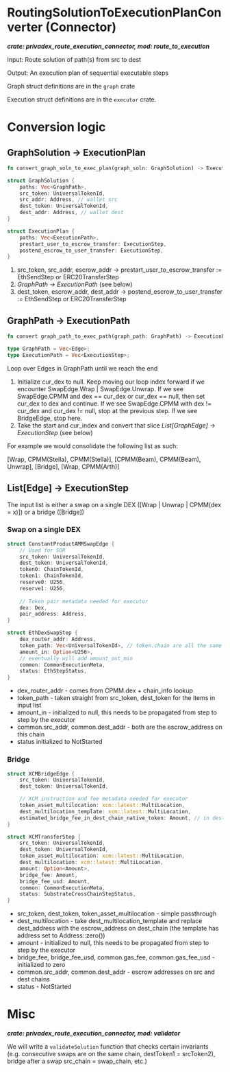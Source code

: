 # RoutingSolutionToExecutionPlanConverter (Connector)

***crate: privadex_route_execution_connector, mod: route_to_execution***

Input: Route solution of path(s) from src to dest

Output: An execution plan of sequential executable steps

Graph struct definitions are in the `graph` crate

Execution struct definitions are in the `executor` crate.

# Conversion logic

## GraphSolution -> ExecutionPlan

```rust
fn convert_graph_soln_to_exec_plan(graph_soln: GraphSolution) -> ExecutionPlan;

struct GraphSolution {
	paths: Vec<GraphPath>,
	src_token: UniversalTokenId,
	src_addr: Address, // wallet src
	dest_token: UniversalTokenId, 
	dest_addr: Address, // wallet dest
}

struct ExecutionPlan {
	paths: Vec<ExecutionPath>,
	prestart_user_to_escrow_transfer: ExecutionStep,
	postend_escrow_to_user_transfer: ExecutionStep,
}
```

1. src_token, src_addr, escrow_addr → prestart_user_to_escrow_transfer := EthSendStep or ERC20TransferStep
2. *GraphPath → ExecutionPath* (see below)
3. dest_token, escrow_addr, dest_addr → postend_escrow_to_user_transfer := EthSendStep or ERC20TransferStep

## GraphPath → ExecutionPath

```rust
fn convert graph_path_to_exec_path(graph_path: GraphPath) -> ExecutionPath;

type GraphPath = Vec<Edge>;
type ExecutionPath = Vec<ExecutionStep>;
```

Loop over Edges in GraphPath until we reach the end

1. Initialize cur_dex to null. Keep moving our loop index forward if we encounter SwapEdge.Wrap | SwapEdge.Unwrap. If we see SwapEdge.CPMM and dex == cur_dex or cur_dex == null, then set cur_dex to dex and continue. If we see SwapEdge.CPMM with dex != cur_dex and cur_dex != null, stop at the previous step. If we see BridgeEdge, stop here.
2. Take the start and cur_index and convert that slice *List[GraphEdge] → ExecutionStep* (see below)

For example we would consolidate the following list as such: 

[Wrap, CPMM(Stella), CPMM(Stella)],   [CPMM(Beam), CPMM(Beam), Unwrap],   [Bridge],   [Wrap, CPMM(Arth)]

## List[Edge] → ExecutionStep

The input list is either a swap on a single DEX ([Wrap | Unwrap | CPMM(dex = x)]) or a bridge ([Bridge])

### Swap on a single DEX

```rust
struct ConstantProductAMMSwapEdge {
	// Used for SOR
	src_token: UniversalTokenId,
	dest_token: UniversalTokenId,
	token0: ChainTokenId,
	token1: ChainTokenId,
	reserve0: U256,
    reserve1: U256,
	
	// Token pair metadata needed for executor
	dex: Dex,
	pair_address: Address,
}

struct EthDexSwapStep {
	dex_router_addr: Address,
	token_path: Vec<UniversalTokenId>, // token.chain are all the same of course
	amount_in: Option<U256>,
	// eventually will add amount_out_min
	common: CommonExecutionMeta,
	status: EthStepStatus,
}
```

- dex_router_addr - comes from CPMM.dex + chain_info lookup
- token_path - taken straight from src_token, dest_token for the items in input list
- amount_in - initialized to null, this needs to be propagated from step to step by the executor
- common.src_addr, common.dest_addr - both are the escrow_address on this chain
- status initialized to NotStarted

### Bridge

```rust
struct XCMBridgeEdge {
	src_token: UniversalTokenId,
	dest_token: UniversalTokenId,

	// XCM instruction and fee metadata needed for executor
	token_asset_multilocation: xcm::latest::MultiLocation,
	dest_multilocation_template: xcm::latest::MultiLocation,
	estimated_bridge_fee_in_dest_chain_native_token: Amount, // in dest_network native token
}

struct XCMTransferStep {
	src_token: UniversalTokenId,
	dest_token: UniversalTokenId,
	token_asset_multilocation: xcm::latest::MultiLocation,
	dest_multilocation: xcm::latest::MultiLocation,
	amount: Option<Amount>,
	bridge_fee: Amount,
	bridge_fee_usd: Amount,
	common: CommonExecutionMeta,
	status: SubstrateCrossChainStepStatus,
}
```

- src_token, dest_token, token_asset_multilocation - simple passthrough
- dest_multilocation - take dest_multilocation_template and replace dest_address with the escrow_address on dest_chain (the template has address set to Address::zero())
- amount - initialized to null, this needs to be propagated from step to step by the executor
- bridge_fee, bridge_fee_usd, common.gas_fee, common.gas_fee_usd - initialized to zero
- common.src_addr, common.dest_addr - escrow addresses on src and dest chains
- status - NotStarted

# Misc

***crate: privadex_route_execution_connector, mod: validator***

We will write a `validateSolution` function that checks certain invariants (e.g. consecutive swaps are on the same chain, destToken1 = srcToken2), bridge after a swap src_chain = swap_chain, etc.)

